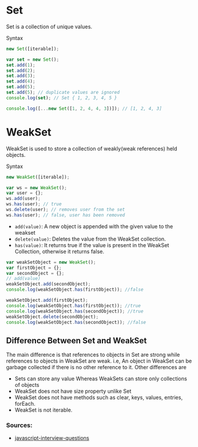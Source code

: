 # Set
Set is a collection of unique values.

Syntax
```js
new Set([iterable]);
```

```js
var set = new Set();
set.add(1);
set.add(2);
set.add(3);
set.add(4);
set.add(5);
set.add(5); // duplicate values are ignored
console.log(set); // Set { 1, 2, 3, 4, 5 }
```

```js
console.log([...new Set([1, 2, 4, 4, 3])]); // [1, 2, 4, 3]
```

# WeakSet
WeakSet is used to store a collection of weakly(weak references) held objects. 

Syntax
```js
new WeakSet([iterable]);
```

```js
var ws = new WeakSet();
var user = {};
ws.add(user);
ws.has(user); // true
ws.delete(user); // removes user from the set
ws.has(user); // false, user has been removed
```

* `add(value)`: A new object is appended with the given value to the weakset
* `delete(value)`: Deletes the value from the WeakSet collection.
* `has(value)`: It returns true if the value is present in the WeakSet Collection, otherwise it returns false.

```js
var weakSetObject = new WeakSet();
var firstObject = {};
var secondObject = {};
// add(value)
weakSetObject.add(secondObject);
console.log(weakSetObject.has(firstObject)); //false

weakSetObject.add(firstObject);
console.log(weakSetObject.has(firstObject)); //true
console.log(weakSetObject.has(secondObject)); //true
weakSetObject.delete(secondObject);
console.log(weakSetObject.has(secondObject)); //false
```

## Difference Between Set and WeakSet
The main difference is that references to objects in Set are strong while references to objects in WeakSet are weak. i.e,
An object in WeakSet can be garbage collected if there is no other reference to it. Other differences are

* Sets can store any value Whereas WeakSets can store only collections of objects
* WeakSet does not have size property unlike Set
* WeakSet does not have methods such as clear, keys, values, entries, forEach.
* WeakSet is not iterable.

### Sources:
* [javascript-interview-questions](https://github.com/sudheerj/javascript-interview-questions)